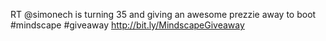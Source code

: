 <!--
id: 185664906
link: http://kevinisom.info/post/185664906/rt-simonech-is-turning-35-and-giving-an-awesome
slug: rt-simonech-is-turning-35-and-giving-an-awesome
date: Sat Sep 12 2009 11:40:24 GMT+1200 (NZST)
raw: {"blog_name":"kevinisom","id":185664906,"post_url":"http://kevinisom.info/post/185664906/rt-simonech-is-turning-35-and-giving-an-awesome","slug":"rt-simonech-is-turning-35-and-giving-an-awesome","type":"text","date":"2009-09-11 23:40:24 GMT","timestamp":1252712424,"state":"published","format":"html","reblog_key":"nS9y79MV","tags":[],"short_url":"http://tmblr.co/Zw68YyB4GMA","highlighted":[],"feed_item":"http://twitter.com/kev_nz/statuses/3919930190","from_feed_id":"650289","note_count":0,"title":null,"body":"<p>RT @simonech is turning 35 and giving an awesome prezzie away to boot #mindscape #giveaway <a href=\"http://bit.ly/MindscapeGiveaway\" target=\"_blank\">http://bit.ly/MindscapeGiveaway</a></p>"}
publish: 2009-09-012
tags: 
title: null
-->


RT @simonech is turning 35 and giving an awesome prezzie away to boot
\#mindscape \#giveaway <http://bit.ly/MindscapeGiveaway>


